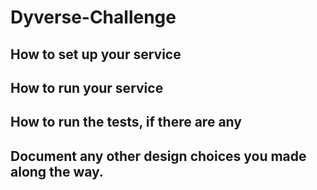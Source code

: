# Dyverse-Challenge

## How to set up your service

## How to run your service

## How to run the tests, if there are any

## Document any other design choices you made along the way.